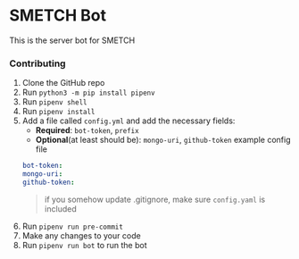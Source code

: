 # SMETCH Bot

This is the server bot for SMETCH

### Contributing
1. Clone the GitHub repo
2. Run `python3 -m pip install pipenv`
3. Run `pipenv shell`
4. Run `pipenv install`
5. Add a file called `config.yml` and add the necessary fields:
    - **Required**: `bot-token`, `prefix`
    - **Optional**(at least should be): `mongo-uri`, `github-token`
    example config file
    ```yml
    bot-token: 
    mongo-uri: 
    github-token: 
    ```
    > if you somehow update .gitignore, make sure `config.yaml` is included
6. Run `pipenv run pre-commit`
7. Make any changes to your code
8. Run `pipenv run bot` to run the bot

